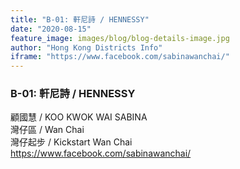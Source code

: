 ```yaml
---
title: "B-01: 軒尼詩 / HENNESSY"
date: "2020-08-15"
feature_image: images/blog/blog-details-image.jpg
author: "Hong Kong Districts Info"
iframe: "https://www.facebook.com/sabinawanchai/"
---
```


### B-01: 軒尼詩 / HENNESSY  
顧國慧 / KOO KWOK WAI SABINA  
灣仔區 / Wan Chai  
灣仔起步 / Kickstart Wan Chai  
https://www.facebook.com/sabinawanchai/
